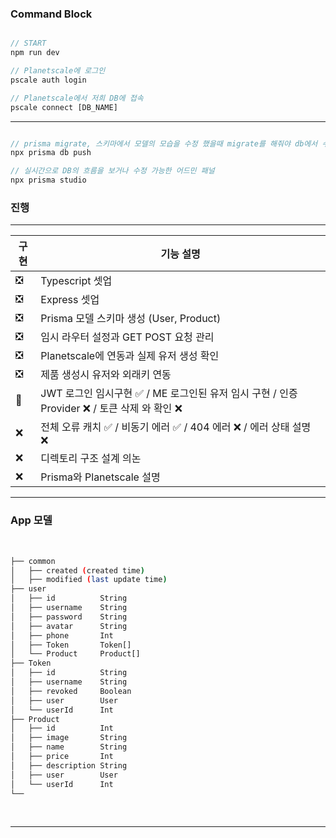 ### Command Block

```js

// START
npm run dev

// Planetscale에 로그인
pscale auth login

// Planetscale에서 저희 DB에 접속
pscale connect [DB_NAME]

```

---

```js

// prisma migrate, 스키마에서 모델의 모습을 수정 했을때 migrate를 해줘야 db에서 수정을 인식함
npx prisma db push

// 실시간으로 DB의 흐름을 보거나 수정 가능한 어드민 패널
npx prisma studio

```

### 진행

---

| 구현 | 기능 설명                                                                                     |
| ---- | --------------------------------------------------------------------------------------------- |
| ❎   | Typescript 셋업                                                                               |
| ❎   | Express 셋업                                                                                  |
| ❎   | Prisma 모델 스키마 생성 (User, Product)                                                       |
| ❎   | 임시 라우터 설정과 GET POST 요청 관리                                                         |
| ❎   | Planetscale에 연동과 실제 유저 생성 확인                                                      |
| ❎   | 제품 생성시 유저와 외래키 연동                                                                |
| 🔧   | JWT 로그인 임시구현 ✅ / ME 로그인된 유저 임시 구현 / 인증 Provider ❌ / 토큰 삭제 와 확인 ❌ |
| ❌   | 전체 오류 캐치 ✅ / 비동기 에러 ✅ / 404 에러 ❌ / 에러 상태 설명 ❌                          |
| ❌   | 디렉토리 구조 설계 의논                                                                       |
| ❌   | Prisma와 Planetscale 설명                                                                     |

---

### App 모델

<br>

```bash
├── common
│   ├── created (created time)
│   ├── modified (last update time)
├── user
│   ├── id          String
│   ├── username    String
│   ├── password    String
│   ├── avatar      String
│   ├── phone       Int
│   ├── Token       Token[]
│   └── Product     Product[]
├── Token
│   ├── id          String
│   ├── username    String
│   ├── revoked     Boolean
│   ├── user        User
│   └── userId      Int
├── Product
│   ├── id          Int
│   ├── image       String
│   ├── name        String
│   ├── price       Int
│   ├── description String
│   ├── user        User
│   └── userId      Int
└──
```

<br>

---
